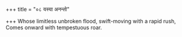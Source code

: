 +++
title = "०८ यस्या अनन्तो"

+++
Whose limitless unbroken flood, swift-moving with a rapid rush,  
     Comes onward with tempestuous roar.